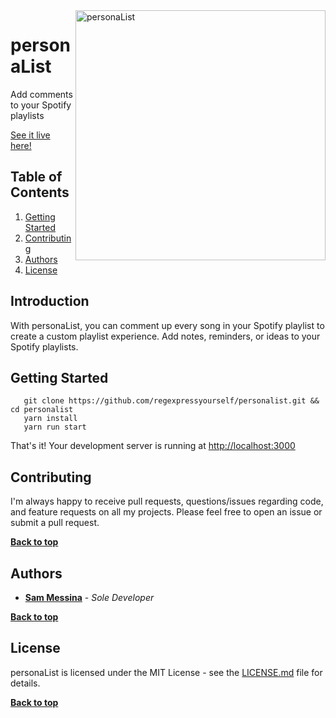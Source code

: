 <img alt="personaList" align="right" src="https://smessina.com/static/images/sss/pl-1.png" width="400px"/>

# personaList

Add comments to your Spotify playlists

[See it live here!](https://personalist.smessina.com/)

## Table of Contents

1. [Getting Started](#getting-started)
2. [Contributing](#contributing)
3. [Authors](#authors)
4. [License](#license)


## Introduction

With personaList, you can comment up every song in your Spotify playlist to create a custom playlist experience. Add notes, reminders, or ideas to your Spotify playlists. 

## Getting Started

```
   git clone https://github.com/regexpressyourself/personalist.git && cd personalist
   yarn install
   yarn run start
```

   That's it! Your development server is running at [http://localhost:3000](http://localhost:3000)
   

## Contributing

I'm always happy to receive pull requests, questions/issues regarding code, and feature requests on all my projects. Please feel free to open an issue or submit a pull request.

**[Back to top](#table-of-contents)**

## Authors

* **[Sam Messina](https://smessina.com)** - *Sole Developer* 

**[Back to top](#table-of-contents)**

## License

personaList is licensed under the MIT License - see the [LICENSE.md](LICENSE.md) file for details.


**[Back to top](#table-of-contents)**

